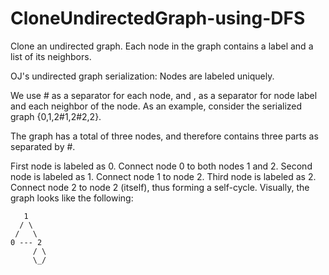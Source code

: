 # CloneUndirectedGraph-using-DFS

Clone an undirected graph. Each node in the graph contains a label and a list 
of its neighbors.


OJ's undirected graph serialization:
Nodes are labeled uniquely.

We use # as a separator for each node, and , as a separator for node label and 
each neighbor of the node. As an example, consider the serialized 
graph {0,1,2#1,2#2,2}.

The graph has a total of three nodes, and therefore contains three parts as 
separated by #.

First node is labeled as 0. Connect node 0 to both nodes 1 and 2.
Second node is labeled as 1. Connect node 1 to node 2.
Third node is labeled as 2. Connect node 2 to node 2 (itself), thus forming a
self-cycle.
Visually, the graph looks like the following:

       1
      / \
     /   \
    0 --- 2
         / \
         \_/

